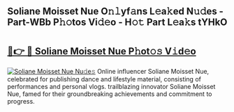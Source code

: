 ## Soliane Moisset Nue O𝚗𝚕yf𝚊ns L𝚎a𝚔ed N𝚞𝚍es - Part-WBb P𝚑𝚘tos Vi𝚍𝚎o - H𝚘𝚝 Part L𝚎a𝚔s tYHkO

# <h2><a href="http://kf238hx.oniu.top/?m=Soliane+Moisset+Nue">🔗👉 🔴 Soliane Moisset Nue P𝚑ot𝚘𝚜 V𝚒d𝚎o</a></h2>

[![Soliane Moisset Nue Nu𝚍e𝚜](https://i.imgur.com/0qMVB7G.gif)](http://kf238hx.oniu.top/?m=Soliane+Moisset+Nue)
Online influencer Soliane Moisset Nue, celebrated for publishing dance and lifestyle material, consisting of performances and personal vlogs. trailblazing innovator Soliane Moisset Nue, famed for their groundbreaking achievements and commitment to progress.  
